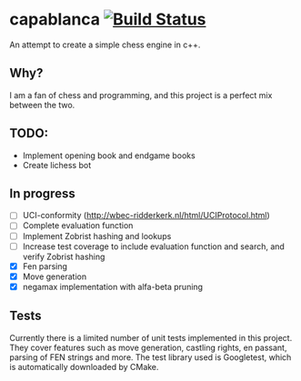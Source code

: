 # capablanca [![Build Status](https://travis-ci.com/Ozzyz/capablanca.svg?branch=master)](https://travis-ci.com/Ozzyz/capablanca)
An attempt to create a simple chess engine in c++.

## Why?
I am a fan of chess and programming, and this project is a perfect mix between the two. 

## TODO:
- Implement opening book and endgame books
- Create lichess bot


## In progress
- [ ] UCI-conformity (http://wbec-ridderkerk.nl/html/UCIProtocol.html)
- [ ] Complete evaluation function
- [ ] Implement Zobrist hashing and lookups
- [ ] Increase test coverage to include evaluation function and search, and verify Zobrist hashing
- [x] Fen parsing
- [x] Move generation
- [x] negamax implementation with alfa-beta pruning

## Tests
Currently there is a limited number of unit tests implemented in this project. They cover features such as move generation, castling rights, en passant, parsing of FEN strings and more. The test library used is Googletest, which is automatically downloaded by CMake.
